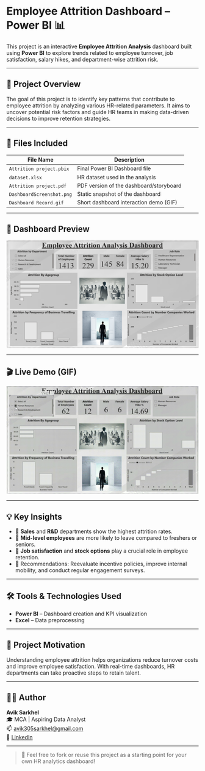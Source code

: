 # Employee Attrition Dashboard – Power BI 📊

This project is an interactive **Employee Attrition Analysis** dashboard built using **Power BI** to explore trends related to employee turnover, job satisfaction, salary hikes, and department-wise attrition risk.

---

## 🧠 Project Overview

The goal of this project is to identify key patterns that contribute to employee attrition by analyzing various HR-related parameters. It aims to uncover potential risk factors and guide HR teams in making data-driven decisions to improve retention strategies.

---

## 📁 Files Included

| File Name                | Description                                  |
|--------------------------|----------------------------------------------|
| `Attrition project.pbix` | Final Power BI Dashboard file                |
| `dataset.xlsx`           | HR dataset used in the analysis              |
| `Attrition project.pdf`  | PDF version of the dashboard/storyboard      |
| `DashboardScreenshot.png`| Static snapshot of the dashboard             |
| `Dashboard Record.gif`   | Short dashboard interaction demo (GIF)       |

---

## 📸 Dashboard Preview

![Dashboard Screenshot](./DashboardScreenshot.png)

---

## 🎬 Live Demo (GIF)

![Dashboard Record](./Dashboard%20Record.gif)

---

## 💡 Key Insights

- 🔺 **Sales** and **R&D** departments show the highest attrition rates.
- 🧓 **Mid-level employees** are more likely to leave compared to freshers or seniors.
- 💼 **Job satisfaction** and **stock options** play a crucial role in employee retention.
- 💬 Recommendations: Reevaluate incentive policies, improve internal mobility, and conduct regular engagement surveys.

---

## 🛠️ Tools & Technologies Used

- **Power BI** – Dashboard creation and KPI visualization
- **Excel** – Data preprocessing

---

## 📌 Project Motivation

Understanding employee attrition helps organizations reduce turnover costs and improve employee satisfaction. With real-time dashboards, HR departments can take proactive steps to retain talent.

---

## 👨‍💻 Author

**Avik Sarkhel**  
🎓 MCA | Aspiring Data Analyst  
📫 [avik305sarkhel@gmail.com](mailto:avik305sarkhel@gmail.com)  
🔗 [LinkedIn](https://www.linkedin.com/in/avik-sarkhel/)

---

> 🚀 Feel free to fork or reuse this project as a starting point for your own HR analytics dashboard!


